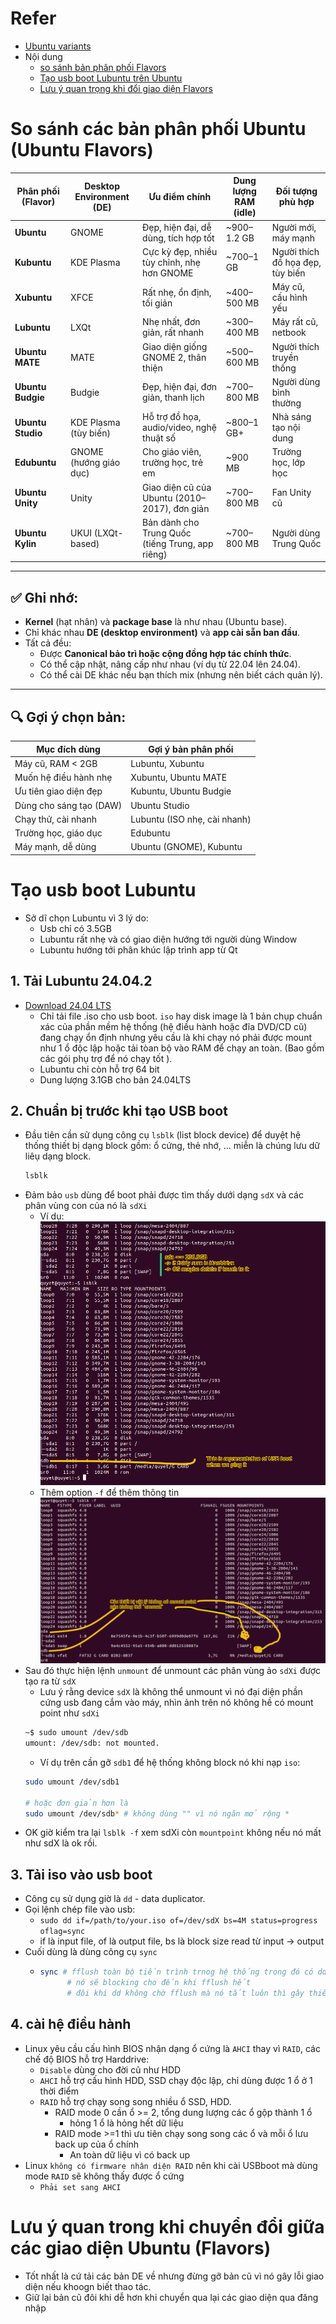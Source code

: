 # Refer
- [Ubuntu variants](https://ubuntu.com/desktop/flavors)
- Nội dung
    - [so sánh bản phân phối Flavors](#so-sánh-các-bản-phân-phối-ubuntu-ubuntu-flavors)
    - [Tạo usb boot Lubuntu trên Ubuntu](#tạo-usb-boot-lubuntu)
    - [Lưu ý quan trọng khi đổi giao diện Flavors](#lưu-ý-quan-trong-khi-chuyển-đổi-giữa-các-giao-diện-ubuntu-flavors)

# So sánh các bản phân phối Ubuntu (Ubuntu Flavors)

| Phân phối (Flavor) | Desktop Environment (DE)  | Ưu điểm chính                               | Dung lượng RAM (idle) | Đối tượng phù hợp        |
|--------------------|---------------------------|---------------------------------------------|------------------------|--------------------------|
| **Ubuntu**         | GNOME                     | Đẹp, hiện đại, dễ dùng, tích hợp tốt        | ~900–1.2 GB            | Người mới, máy mạnh     |
| **Kubuntu**        | KDE Plasma                | Cực kỳ đẹp, nhiều tùy chỉnh, nhẹ hơn GNOME  | ~700–1 GB              | Người thích đồ họa đẹp, tùy biến |
| **Xubuntu**        | XFCE                      | Rất nhẹ, ổn định, tối giản                   | ~400–500 MB            | Máy cũ, cấu hình yếu    |
| **Lubuntu**        | LXQt                      | Nhẹ nhất, đơn giản, rất nhanh               | ~300–400 MB            | Máy rất cũ, netbook     |
| **Ubuntu MATE**    | MATE                      | Giao diện giống GNOME 2, thân thiện         | ~500–600 MB            | Người thích truyền thống|
| **Ubuntu Budgie**  | Budgie                    | Đẹp, hiện đại, đơn giản, thanh lịch         | ~700–800 MB            | Người dùng bình thường  |
| **Ubuntu Studio**  | KDE Plasma (tùy biến)     | Hỗ trợ đồ họa, audio/video, nghệ thuật số   | ~800–1 GB+             | Nhà sáng tạo nội dung   |
| **Edubuntu**       | GNOME (hướng giáo dục)    | Cho giáo viên, trường học, trẻ em           | ~900 MB                | Trường học, lớp học     |
| **Ubuntu Unity**   | Unity                     | Giao diện cũ của Ubuntu (2010–2017), đơn giản| ~700–800 MB           | Fan Unity cũ            |
| **Ubuntu Kylin**   | UKUI (LXQt-based)         | Bản dành cho Trung Quốc (tiếng Trung, app riêng)| ~700–800 MB        | Người dùng Trung Quốc   |

---

## ✅ Ghi nhớ:

- **Kernel** (hạt nhân) và **package base** là như nhau (Ubuntu base).
- Chỉ khác nhau **DE (desktop environment)** và **app cài sẵn ban đầu**.
- Tất cả đều:
  - Được **Canonical bảo trì hoặc cộng đồng hợp tác chính thức**.
  - Có thể cập nhật, nâng cấp như nhau (ví dụ từ 22.04 lên 24.04).
  - Có thể cài DE khác nếu bạn thích mix (nhưng nên biết cách quản lý).

---

## 🔍 Gợi ý chọn bản:

| Mục đích dùng             | Gợi ý bản phân phối           |
|---------------------------|-------------------------------|
| Máy cũ, RAM < 2GB         | Lubuntu, Xubuntu              |
| Muốn hệ điều hành nhẹ     | Xubuntu, Ubuntu MATE          |
| Ưu tiên giao diện đẹp     | Kubuntu, Ubuntu Budgie        |
| Dùng cho sáng tạo (DAW)   | Ubuntu Studio                 |
| Chạy thử, cài nhanh       | Lubuntu (ISO nhẹ, cài nhanh)  |
| Trường học, giáo dục      | Edubuntu                      |
| Máy mạnh, dễ dùng         | Ubuntu (GNOME), Kubuntu       |


# Tạo usb boot Lubuntu
- Sở dĩ chọn Lubuntu vì 3 lý do:
  - Usb chỉ có 3.5GB
  - Lubuntu rất nhẹ và có giao diện hướng tới người dùng Window
  - Lubuntu hướng tới phân khúc lập trình app từ Qt
## 1. Tải Lubuntu 24.04.2
- [Download 24.04 LTS](https://lubuntu.me/downloads/)
  - Chỉ tải file .iso cho usb boot. `iso` hay disk image là 1 bản chụp chuẩn xác của phần mềm hệ thống (hệ điều hành hoặc đĩa DVD/CD cũ) đang chạy ổn định nhưng yêu cầu là khi chạy nó phải được mount như 1 ổ độc lập hoặc tải tòan bộ vào RAM để chạy an toàn. (Bao gồm các gói phụ trợ để nó chạy tốt ). 
  - Lubuntu chỉ còn hỗ trợ 64 bit
  - Dung lượng 3.1GB cho bản 24.04LTS

## 2. Chuẩn bị trước khi tạo USB boot
- Đầu tiên cần sử dụng công cụ `lsblk` (list block device) để duyệt hệ thống thiết bị dạng block gồm:
ổ cứng, thẻ nhớ, ... miễn là chúng lưu dữ liêụ dạng block.
  ```bash
  lsblk
  ```
- Đảm bảo `usb` dùng để boot phải được tìm thấy dưới dạng `sdX` và các phân vùng con của nó là `sdXi`
  - Ví dụ:  
  ![lsblk terminal](./img/Linux_lsblk_usbboot.png)
  - Thêm option `-f` để thêm thông tin
  ![lsblk terminal](./img/Linux_lsblk_usbboot_2.png)
- Sau đó thực hiện lệnh `unmount` để unmount các phân vùng ảo `sdXi` được tạo ra từ `sdX`
  - Lưu ý rằng device `sdX` là không thể unmount vì nó đại diện phần cứng usb đang cắm vào máy, nhìn ảnh trên nó không hề có mount point như `sdXi`
  ``` bash
  ~$ sudo umount /dev/sdb
  umount: /dev/sdb: not mounted.
  ```
  - Ví dụ trên cần gỡ `sdb1` để hệ thống không block nó khi nạp `iso`:
  ```bash
  sudo umount /dev/sdb1
  
  # hoặc đơn giản hơn là 
  sudo umount /dev/sdb* # không dùng "" vì nó ngăn mở rộng *

  ```
- OK giờ kiểm tra lại `lsblk -f` xem sdXi còn `mountpoint` không nếu nó mất như sdX là ok rồi.

## 3. Tải iso vào usb boot
- Công cụ sử dụng giờ là `dd` - data duplicator.
- Gọi lệnh chép file vào usb:  
  - `sudo dd if=/path/to/your.iso of=/dev/sdX bs=4M status=progress oflag=sync`
  - if là input file, of là output file, bs là block size read từ input -> output 
- Cuối dùng là dùng công cụ `sync`
  - ```bash
    sync # fflush toàn bộ tiến trình trnog hệ thống trong đó có dd để đảm bảo mọi file đã được ghi xuống.
          # nó sẽ blocking cho đến khi fflush hết
          # đôi khi dd không chờ fflush mà nó tắt luôn thì gây thiếu dữ liệu khi rút usb đột ngột hoặc reject sớm
    ```
## 4. cài hệ điều hành
- Linux yêu cầu cấu hình BIOS nhận dạng ổ cứng là `AHCI` thay vì `RAID`, các chế độ BIOS hỗ trợ Harddrive:
  - `Disable` dùng cho đời cũ như HDD
  - `AHCI` hỗ trợ cấu hình HDD, SSD chạy độc lập, chỉ dùng được 1 ổ ở 1 thời điểm
  - `RAID` hỗ trợ chạy song song nhiều ổ SSD, HDD.
    - RAID mode 0 cần ổ >= 2, tổng dung lượng các ổ gộp thành 1 ổ
      - hỏng 1 ổ là hỏng hết dữ liệu
    - RAID mode >=1 thì ưu tiên chạy song song các ổ và mỗi ổ lưu back up của ổ chính
      - An toàn dữ liệu vì có back up
- Linux `không có firmware nhân diện RAID` nên khi cài USBboot mà dùng mode `RAID` sẽ không thấy được ổ cứng
  - `Phải set sang AHCI`

# Lưu ý quan trong khi chuyển đổi giữa các giao diện Ubuntu (Flavors)
- Tốt nhất là cứ tải các bản DE về nhưng đừng gỡ bản cũ vì nó gây lỗi giao diện nếu khoogn biết thao tác.
- Giữ lại bản cũ đôi khi dễ hơn khi chuyển qua lại các giao diện qua đăng nhập
